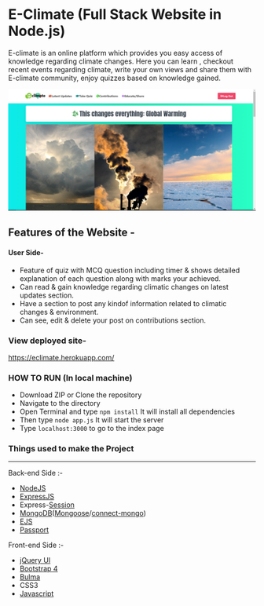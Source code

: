 # E-Climate (Full Stack Website in Node.js)

E-climate is an online platform which provides you easy access of knowledge regarding climate changes. Here you can learn , checkout recent events regarding climate, write your own views and share them with E-climate community, enjoy quizzes based on knowledge gained.


![Screenshot](./public/photos/homeimg.png?raw=true "Screenshot")


## Features of the Website -

#### User Side-
- Feature of quiz with MCQ question including timer & shows detailed explanation of each question along with marks your achieved.
- Can read & gain knowledge regarding climatic changes on latest updates section.
- Have a section to post any kindof information related to climatic changes & environment.
- Can see, edit & delete your post on contributions section.


### View deployed site- 
https://eclimate.herokuapp.com/


### HOW TO RUN (In local machine)

- Download ZIP or Clone the repository
- Navigate to the directory
- Open Terminal and type `npm install` It will install all dependencies
- Then type `node app.js` It will start the server
- Type `localhost:3000` to go to the index page


### Things used to make the Project
-------------------------------------------------------------------------------------------------------------
Back-end Side :-
- [NodeJS](https://nodejs.org/en/docs/)
- [ExpressJS](https://expressjs.com/en/4x/api.html)
- Express-[Session](https://github.com/expressjs/session)
- [MongoDB](https://www.mongodb.com/)([Mongoose](mongoosejs.com/docs/)/[connect-mongo](https://www.npmjs.com/package/connect-mongo))
- [EJS](http://ejs.co/)
- [Passport](http://passportjs.org/docs)

Front-end Side :-
- [jQuery UI](https://jquery.com/)
- [Bootstrap 4](https://getbootstrap.com/)
- [Bulma](https://bulma.io/)
- CSS3
- [Javascript](https://www.javascript.com/)


